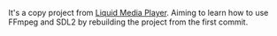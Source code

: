 It's a copy project from [Liquid Media Player](https://github.com/ArrowInteractive/liquid). Aiming to learn how to use FFmpeg and SDL2 by rebuilding the project from the first commit.
